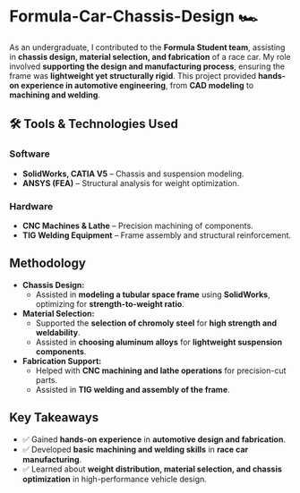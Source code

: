# Formula-Car-Chassis-Design 🏎️
As an undergraduate, I contributed to the **Formula Student team**, assisting in **chassis design, material selection, and fabrication** of a race car. My role involved **supporting the design and manufacturing process**, ensuring the frame was **lightweight yet structurally rigid**. This project provided **hands-on experience in automotive engineering**, from **CAD modeling** to **machining and welding**.  


## 🛠 **Tools & Technologies Used**
### **Software**
- **SolidWorks, CATIA V5** – Chassis and suspension modeling.  
- **ANSYS (FEA)** – Structural analysis for weight optimization.  

### **Hardware**
- **CNC Machines & Lathe** – Precision machining of components.  
- **TIG Welding Equipment** – Frame assembly and structural reinforcement.  


##  **Methodology**
- **Chassis Design:**  
  - Assisted in **modeling a tubular space frame** using **SolidWorks**, optimizing for **strength-to-weight ratio**.  
- **Material Selection:**  
  - Supported the **selection of chromoly steel** for **high strength and weldability**.  
  - Assisted in **choosing aluminum alloys** for **lightweight suspension components**.  
- **Fabrication Support:**  
  - Helped with **CNC machining and lathe operations** for precision-cut parts.  
  - Assisted in **TIG welding and assembly of the frame**.  


##  **Key Takeaways**
- ✅ Gained **hands-on experience** in **automotive design and fabrication**.  
- ✅ Developed **basic machining and welding skills** in **race car manufacturing**.  
- ✅ Learned about **weight distribution, material selection, and chassis optimization** in high-performance vehicle design.  

